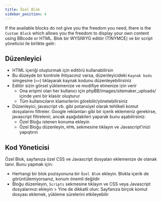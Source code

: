 ```yaml
---
title: Özel Blok
sidebar_position: 4
---
```


If the available blocks do not give you the freedom you need, there is the `Custom Block` which allows you the freedom to display your own content using BBcode or HTML. Blok bir WYSIWYG editör (TİNYMCE) ve bir script yöneticisi ile birlikte gelir:

## Düzenleyici

-   HTML içeriği oluşturmak için editörü kullanabilirsin
-   Bu düzeyde bir kontrole ihtiyacınız varsa, düzenleyicideki `Kaynak kodu` simgesine (`<>`) tıklayarak kaynak kodunu düzenleyebilirsiniz
-   Editör sizin görsel yüklemenize ve modifiye etmenize izin verir
    -   Ona erişimi olan her kullanıcı için phpBB/images/sitemaker_uploads/ içinde yeni bir klasör oluşturur
    -   Tüm kullanıcıların klamsrlerini görebilir/yönetebilirsiniz
-   Düzenleyici, javascript vb. gibi potansiyel olarak tehlikeli komut dosyalarını filtreler. Google reklamları gibi bir içerik eklemeniz gerekirse, javascript filtrelenir, ancak aşağıdakileri yaparak bunu aşabilirsiniz:
    -   Özel Bloğu istenen konuma ekleyin
    -   Özel Bloğu düzenleyin, `HTML` sekmesine tıklayın ve Javascript'inizi yapıştırın

## Kod Yöneticisi

Özel Blok, sayfanıza özel CSS ve Javascript dosyaları eklemenize de olanak tanır. Bunu yapmak için:

-   Herhangi bir blok pozisyonuna bir `Özel Blok` ekleyin. Blokla içerik de görüntülemiyorsanız, konum önemli değildir
-   Bloğu düzenleyin, `Scripts` sekmesine tıklayın ve CSS veya Javascript dosyalarınızı ekleyin > Yine de dikkatli olun: Sayfanıza birçok komut dosyası eklemek, yükleme sürelerini etkileyebilir
